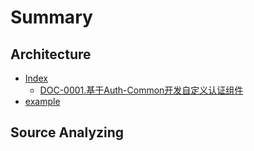 # Summary

## Architecture

* [Index](README.md)
  * [DOC-0001.基于Auth-Common开发自定义认证组件](doc-0001ji-yuauth-common-kai-fa-zi-ding-yi-ren-zheng-zu-jian.md)
* [example](example.md)

## Source Analyzing

